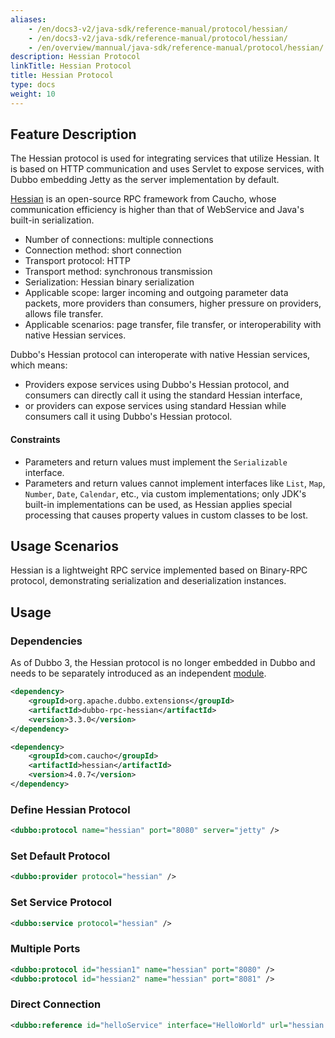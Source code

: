 ```yaml
---
aliases:
    - /en/docs3-v2/java-sdk/reference-manual/protocol/hessian/
    - /en/docs3-v2/java-sdk/reference-manual/protocol/hessian/
    - /en/overview/mannual/java-sdk/reference-manual/protocol/hessian/
description: Hessian Protocol
linkTitle: Hessian Protocol
title: Hessian Protocol
type: docs
weight: 10
---
```





## Feature Description
The Hessian protocol is used for integrating services that utilize Hessian. It is based on HTTP communication and uses Servlet to expose services, with Dubbo embedding Jetty as the server implementation by default.

[Hessian](http://hessian.caucho.com) is an open-source RPC framework from Caucho, whose communication efficiency is higher than that of WebService and Java's built-in serialization.

* Number of connections: multiple connections
* Connection method: short connection
* Transport protocol: HTTP
* Transport method: synchronous transmission
* Serialization: Hessian binary serialization
* Applicable scope: larger incoming and outgoing parameter data packets, more providers than consumers, higher pressure on providers, allows file transfer.
* Applicable scenarios: page transfer, file transfer, or interoperability with native Hessian services.

Dubbo's Hessian protocol can interoperate with native Hessian services, which means:

* Providers expose services using Dubbo's Hessian protocol, and consumers can directly call it using the standard Hessian interface,
* or providers can expose services using standard Hessian while consumers call it using Dubbo's Hessian protocol.

#### Constraints
* Parameters and return values must implement the `Serializable` interface.
* Parameters and return values cannot implement interfaces like `List`, `Map`, `Number`, `Date`, `Calendar`, etc., via custom implementations; only JDK's built-in implementations can be used, as Hessian applies special processing that causes property values in custom classes to be lost.

## Usage Scenarios
Hessian is a lightweight RPC service implemented based on Binary-RPC protocol, demonstrating serialization and deserialization instances.


## Usage

### Dependencies

As of Dubbo 3, the Hessian protocol is no longer embedded in Dubbo and needs to be separately introduced as an independent [module](/en/download/spi-extensions/#dubbo-rpc).
```xml
<dependency>
    <groupId>org.apache.dubbo.extensions</groupId>
    <artifactId>dubbo-rpc-hessian</artifactId>
    <version>3.3.0</version>
</dependency>
```

```xml
<dependency>
    <groupId>com.caucho</groupId>
    <artifactId>hessian</artifactId>
    <version>4.0.7</version>
</dependency>
```

### Define Hessian Protocol
```xml
<dubbo:protocol name="hessian" port="8080" server="jetty" />
```

### Set Default Protocol
```xml
<dubbo:provider protocol="hessian" />
```

### Set Service Protocol
```xml
<dubbo:service protocol="hessian" />
```

### Multiple Ports
```xml
<dubbo:protocol id="hessian1" name="hessian" port="8080" />
<dubbo:protocol id="hessian2" name="hessian" port="8081" />
```

### Direct Connection
```xml
<dubbo:reference id="helloService" interface="HelloWorld" url="hessian://10.20.153.10:8080/helloWorld" />
```
